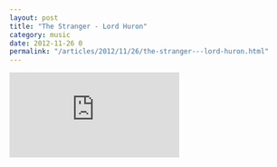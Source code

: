 ```yaml
---
layout: post
title: "The Stranger - Lord Huron"
category: music
date: 2012-11-26 0
permalink: "/articles/2012/11/26/the-stranger---lord-huron.html"
---
```


<iframe src="https://embed.spotify.com/?uri=spotify:track:3XjsdEun6XcO2Gs4lJCueH" class="spotify" frameborder="0" allowtransparency="true"></iframe>

